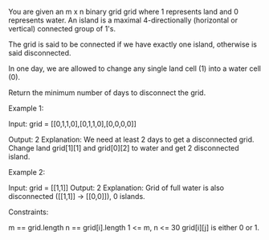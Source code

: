 You are given an m x n binary grid grid where 1 represents land and 0
represents water. An island is a maximal 4-directionally (horizontal or
vertical) connected group of 1's.

The grid is said to be connected if we have exactly one island, otherwise is
said disconnected.

In one day, we are allowed to change any single land cell (1) into a water
cell (0).

Return the minimum number of days to disconnect the grid.


Example 1:


Input: grid = [[0,1,1,0],[0,1,1,0],[0,0,0,0]]

Output: 2
Explanation: We need at least 2 days to get a disconnected grid.
Change land grid[1][1] and grid[0][2] to water and get 2 disconnected
island.


Example 2:


Input: grid = [[1,1]]
Output: 2
Explanation: Grid of full water is also disconnected ([[1,1]] -> [[0,0]]), 0
islands.



Constraints:


m == grid.length
n == grid[i].length
1 <= m, n <= 30
grid[i][j] is either 0 or 1.




